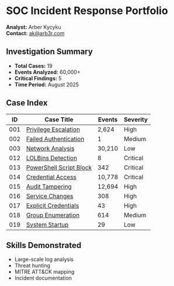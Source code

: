 # SOC Incident Response Portfolio

**Analyst:** Arber Kycyku  
**Contact:** ak@arb3r.com  

## Investigation Summary
- **Total Cases:** 19
- **Events Analyzed:** 60,000+
- **Critical Findings:** 5
- **Time Period:** August 2025

## Case Index

| ID | Case Title | Events | Severity |
|----|------------|--------|----------|
| 001 | [Privilege Escalation](./privilege-escalation) | 2,624 | High |
| 002 | [Failed Authentication](./case-002-failed-auth) | 1 | Medium |
| 003 | [Network Analysis](./case-003-network-analysis) | 30,210 | Low |
| 012 | [LOLBins Detection](./case-012-lolbins-comprehensive) | 8 | Critical |
| 013 | [PowerShell Script Block](./case-013-powershell-scriptblock) | 342 | Critical |
| 014 | [Credential Access](./case-014-credential-access) | 10,778 | Critical |
| 015 | [Audit Tampering](./case-015-audit-tampering) | 12,694 | High |
| 016 | [Service Changes](./case-016-service-changes) | 308 | High |
| 017 | [Explicit Credentials](./case-017-explicit-credentials) | 43 | High |
| 018 | [Group Enumeration](./case-018-group-enumeration) | 614 | Medium |
| 019 | [System Startup](./case-019-system-startup) | 29 | Low |

## Skills Demonstrated
- Large-scale log analysis
- Threat hunting
- MITRE ATT&CK mapping
- Incident documentation
